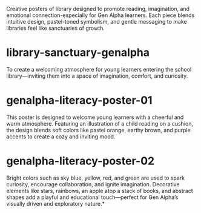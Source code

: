 Creative posters of library designed to promote reading, imagination, and emotional connection-especially for Gen Alpha learners. Each piece blends intuitive design, pastel-toned symbolism, and gentle messaging to make  libraries feel like sanctuaries of growth.
# library-sanctuary-genalpha
To create a welcoming atmosphere for young learners entering the school library—inviting them into a space of imagination, comfort, and curiosity.
# genalpha-literacy-poster-01
This poster is designed to welcome young learners with a cheerful and warm atmosphere. Featuring an illustration of a child reading on a cushion, the design blends soft colors like pastel orange, earthy brown, and purple accents to create a cozy and inviting mood.
# genalpha-literacy-poster-02
Bright colors such as sky blue, yellow, red, and green are used to spark curiosity, encourage collaboration, and ignite imagination. Decorative elements like stars, rainbows, an apple atop a stack of books, and abstract shapes add a playful and educational touch—perfect for Gen Alpha’s visually driven and exploratory nature.*
